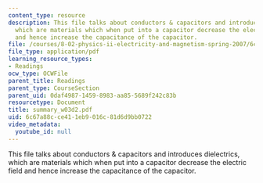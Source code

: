 ```yaml
---
content_type: resource
description: This file talks about conductors & capacitors and introduces dielectrics,
  which are materials which when put into a capacitor decrease the electric field
  and hence increase the capacitance of the capacitor.
file: /courses/8-02-physics-ii-electricity-and-magnetism-spring-2007/6c67a88cce411eb9016c81d6d9bb0722_summary_w03d2.pdf
file_type: application/pdf
learning_resource_types:
- Readings
ocw_type: OCWFile
parent_title: Readings
parent_type: CourseSection
parent_uid: 0daf4987-1459-8983-aa85-5689f242c83b
resourcetype: Document
title: summary_w03d2.pdf
uid: 6c67a88c-ce41-1eb9-016c-81d6d9bb0722
video_metadata:
  youtube_id: null
---
```

This file talks about conductors & capacitors and introduces dielectrics, which are materials which when put into a capacitor decrease the electric field and hence increase the capacitance of the capacitor.

